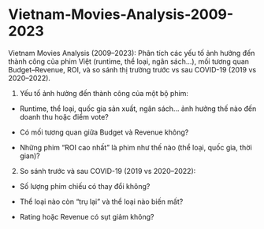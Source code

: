 # Vietnam-Movies-Analysis-2009-2023
Vietnam Movies Analysis (2009–2023): Phân tích các yếu tố ảnh hưởng đến thành công của phim Việt (runtime, thể loại, ngân sách…), mối tương quan Budget–Revenue, ROI, và so sánh thị trường trước vs sau COVID-19 (2019 vs 2020–2022).

1. Yếu tố ảnh hưởng đến thành công của một bộ phim:

- Runtime, thể loại, quốc gia sản xuất, ngân sách… ảnh hưởng thế nào đến doanh thu hoặc điểm vote?

- Có mối tương quan giữa Budget và Revenue không?

- Những phim “ROI cao nhất” là phim như thế nào (thể loại, quốc gia, thời gian)?

2. So sánh trước và sau COVID-19 (2019 vs 2020–2022):

- Số lượng phim chiếu có thay đổi không?

- Thể loại nào còn “trụ lại” và thể loại nào biến mất?

- Rating hoặc Revenue có sụt giảm không?

